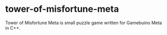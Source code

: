 # tower-of-misfortune-meta
Tower of Misfortune Meta is small puzzle game written for Gamebuino Meta in C++.
